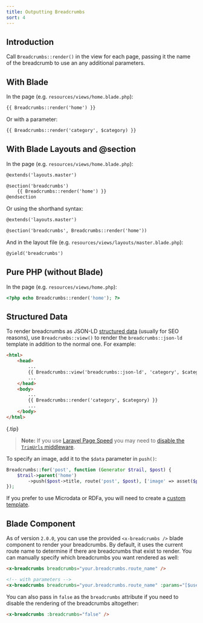 ```yaml
---
title: Outputting Breadcrumbs
sort: 4
---
```


## Introduction

Call `Breadcrumbs::render()` in the view for each page, passing it the name of the breadcrumb to use an any additional parameters.

## With Blade

In the page (e.g. `resources/views/home.blade.php`):

```html
{{ Breadcrumbs::render('home') }}
```

Or with a parameter:

```html
{{ Breadcrumbs::render('category', $category) }}
```

## With Blade Layouts and @section

In the page (e.g. `resources/views/home.blade.php`):

```html
@extends('layouts.master')

@section('breadcrumbs')
    {{ Breadcrumbs::render('home') }}
@endsection
```

Or using the shorthand syntax:

```html
@extends('layouts.master')

@section('breadcrumbs', Breadcrumbs::render('home'))
```

And in the layout file (e.g. `resources/views/layouts/master.blade.php`):

```html
@yield('breadcrumbs')
```

## Pure PHP (without Blade)
In the page (e.g. `resources/views/home.php`):

```php
<?php echo Breadcrumbs::render('home'); ?>
```

## Structured Data

To render breadcrumbs as JSON-LD [structured data](https://developers.google.com/search/docs/data-types/breadcrumbs) (usually for SEO reasons),
use `Breadcrumbs::view()` to render the `breadcrumbs::json-ld` template in addition to the normal one. For example:

```html
<html>
    <head>
        ...
        {{ Breadcrumbs::view('breadcrumbs::json-ld', 'category', $category) }}
        ...
    </head>
    <body>
        ...
        {{ Breadcrumbs::render('category', $category) }}
        ...
    </body>
</html>
```

{.tip}
> **Note:** If you use [Laravel Page Speed](https://github.com/renatomarinho/laravel-page-speed) you may need to [disable the `TrimUrls` middleware](https://github.com/renatomarinho/laravel-page-speed/issues/66).

To specify an image, add it to the `$data` parameter in `push()`:

```php
Breadcrumbs::for('post', function (Generator $trail, $post) {
    $trail->parent('home')
        ->push($post->title, route('post', $post), ['image' => asset($post->image)]);
});
```

If you prefer to use Microdata or RDFa, you will need to create a [custom template](/docs/laravel-breadcrumbs/v1/usage/custom-templates).

## Blade Component

As of version `2.0.0`, you can use the provided `<x-breadcrumbs />` blade component to render
your breadcrumbs. By default, it uses the current route name to determine if there are breadcrumbs
that exist to render. You can manually specify which breadcrumbs you want rendered as well:

```html
<x-breadcrumbs breadcrumbs="your.breadcrumbs.route_name" />

<!-- with parameters -->
<x-breadcrumbs breadcrumbs="your.breadcrumbs.route_name" :params="[$user]" />
```

You can also pass in `false` as the `breadcrumbs` attribute if you need to disable the rendering of
the breadcrumbs altogether:

```html
<x-breadcrumbs :breadcrumbs="false" />
```
